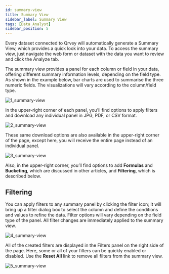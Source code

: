 ```yaml
---
id: summary-view
title: Summary View
sidebar_label: Summary View
tags: [Data Analyst]
sidebar_position: 5
---
```


<div style={{textAlign: "justify"}}>

Every dataset connected to Qrvey will automatically generate a Summary View, which provides a quick look into your data. To access the summary view, just navigate the web form or dataset with the data you want to review and click the Analyze tab.

The summary view provides a panel for each column or field in your data, offering different summary information levels, depending on the field type. As shown in the example below, bar charts are used to summarise the three numeric fields. The visualizations will vary according to the column/field type.

![1_summary-view](https://s3.amazonaws.com/cdn.qrvey.com/documentation_assets/ui-docs/dataviews/3.4.3.5_summary-view/1_summary-view.png#thumbnail)

In the upper-right corner of each panel, you’ll find options to apply filters and download any individual panel in JPG, PDF, or CSV format.

![2_summary-view](https://s3.amazonaws.com/cdn.qrvey.com/documentation_assets/ui-docs/dataviews/3.4.3.5_summary-view/2_summary-view.png#thumbnail-60)

These same download options are also available in the upper-right corner of the page, except here, you will receive the entire page instead of an individual panel.

![3_summary-view](https://s3.amazonaws.com/cdn.qrvey.com/documentation_assets/ui-docs/dataviews/3.4.3.5_summary-view/3_summary-view.png#thumbnail-60)

Also, in the upper-right corner, you’ll find options to add **Formulas** and **Bucketing**, which are discussed in other articles, and **Filtering**, which is described below.

## Filtering
You can apply filters to any summary panel by clicking the filter icon; It will bring up a filter dialog box to select the column and define the conditions and values to refine the data. Filter options will vary depending on the field type of the panel. All filter changes are immediately applied to the summary view.

![4_summary-view](https://s3.amazonaws.com/cdn.qrvey.com/documentation_assets/ui-docs/dataviews/3.4.3.5_summary-view/4summary-view.png#thumbnail-40) 

All of the created filters are displayed in the Filters panel on the right side of the page. Here, some or all of your filters can be quickly enabled or disabled. Use the **Reset All** link to remove all filters from the summary view.

![5_summary-view](https://s3.amazonaws.com/cdn.qrvey.com/documentation_assets/ui-docs/dataviews/3.4.3.5_summary-view/5_summary-view.png#thumbnail-40)

</div>